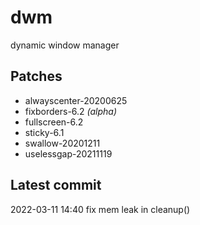 # dwm
dynamic window manager

## Patches
- alwayscenter-20200625
- fixborders-6.2 *(alpha)*
- fullscreen-6.2
- sticky-6.1
- swallow-20201211
- uselessgap-20211119

## Latest commit
2022-03-11 14:40  fix mem leak in cleanup()
